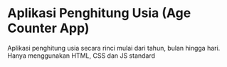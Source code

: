 # Aplikasi Penghitung Usia (Age Counter App)

Aplikasi penghitung usia secara rinci mulai dari tahun, bulan hingga hari.
Hanya menggunakan HTML, CSS dan JS standard
